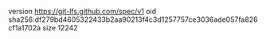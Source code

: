 version https://git-lfs.github.com/spec/v1
oid sha256:df279bd4605322433b2aa90213f4c3d1257757ce3036ade057fa826cf1a1702a
size 12242
